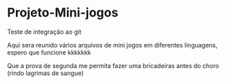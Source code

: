 # Projeto-Mini-jogos
 Teste de integração ao git

 Aqui sera reunido vários arquivos de mini jogos em diferentes linguagens, espero que funcione kkkkkkk

 Que a prova de segunda me permita fazer uma bricadeiras antes do choro (rindo lagrimas de sangue)
